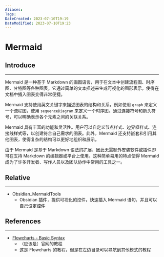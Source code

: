 ```yaml
---
Aliases: 
Tags: 
DateCreated: 2023-07-10T19:19
DateModified: 2023-07-10T19:23
---
```

# Mermaid

## Introduce
---
Mermaid 是一种基于 Markdown 的画图语言，用于在文本中创建流程图、时序图、甘特图等各种图表。它通过简单的文本描述来生成可视化的图形表示，使得在文档中插入图表变得非常便捷。

Mermaid 支持使用英文关键字来描述图表的结构和关系，例如使用 `graph` 来定义一个流程图，使用 `sequenceDiagram` 来定义一个时序图。通过连接符号和箭头符号，可以明确表示各个元素之间的关联关系。

Mermaid 具有丰富的功能和灵活性。用户可以自定义节点样式、边界框样式、连接线样式等，以创建符合自己需求的图表。此外，Mermaid 还支持嵌套和引用其他图表，使得复杂的结构可以更好地组织和展示。

由于 Mermaid 是基于 Markdown 语法的扩展，因此无需额外安装软件或插件即可在支持 Markdown 的编辑器或平台上使用。这种简单易用的特点使得 Mermaid 成为了许多开发者、写作人员以及团队协作中常用的工具之一。

## Relative 
---
- Obsidian_MermaidTools
	- Obsidian 插件，提供可视化的控件，快速插入 Mermaid 语句，并且可以自己设定控件

## References
---
- [Flowcharts - Basic Syntax](https://mermaid.js.org/syntax/flowchart.html)
	- （应该是）官网的教程
	- 这是 Flowcharts 的教程，但是在左边目录可以导航到其他模式的教程
